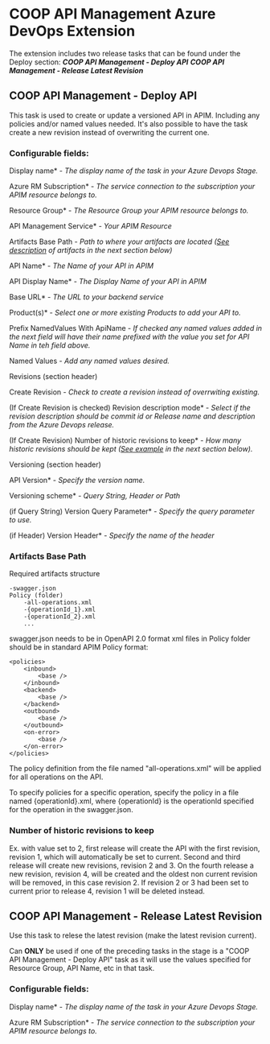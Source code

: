 # COOP API Management Azure DevOps Extension 
The extension includes two release tasks that can be found under the Deploy section:
***COOP API Management - Deploy API***
***COOP API Management - Release Latest Revision***

## COOP API Management - Deploy API
This task is used to create or update a versioned API in APIM. Including any policies and/or named values needed. It's also possible to have the task create a new revision instead of overwriting the current one.

### Configurable fields:

Display name* - *The display name of the task in your Azure Devops Stage.*

Azure RM Subscription* - *The service connection to the subscription your APIM resource belongs to.*

Resource Group* - *The Resource Group your APIM resource belongs to.*

API Management Service* - *Your APIM Resource*

Artifacts Base Path - *Path to where your artifacts are located ([See description](#artifacts-base-path) of artifacts in the next section below)*

API Name* - *The Name of your API in APIM*

API Display Name* - *The Display Name of your API in APIM*

Base URL* - *The URL to your backend service*

Product(s)* - *Select one or more existing Products to add your API to.*

Prefix NamedValues With ApiName - *If checked any named values added in the next field will have their name prefixed with the value you set for API Name in teh field above.*

Named Values - *Add any named values desired.*

Revisions (section header)

Create Revision - *Check to create a revision instead of overrwiting existing.*

(If Create Revision is checked) Revision description mode* - *Select if the revision description should be commit id or Release name and description from the Azure Devops release.*

(If Create Revision) Number of historic revisions to keep* - *How many historic revisions should be kept ([See example](#number-of-historic-revisions-to-keep) in the next section below).*

Versioning (section header)

API Version* - *Specify the version name.*

Versioning scheme* - *Query String, Header or Path*

(if Query String) Version Query Parameter* - *Specify the query parameter to use.*

(if Header) Version Header* - *Specify the name of the header*

### Artifacts Base Path

Required artifacts structure

    -swagger.json
    Policy (folder)
	    -all-operations.xml
	    -{operationId_1}.xml
	    -{operationId_2}.xml
	    ...

swagger.json needs to be in OpenAPI 2.0 format
xml files in Policy folder should be in standard APIM Policy format:

    <policies>
	    <inbound>
		    <base />
	    </inbound>
	    <backend>
		    <base />
	    </backend>
	    <outbound>
		    <base />
	    </outbound>
	    <on-error>
		    <base />
	    </on-error>
    </policies>

The policy definition from the file named "all-operations.xml" will be applied for all operations on the API.

To specify policies for a specific operation, specify the policy in a file named {operationId}.xml, where {operationId} is the operationId specified for the operation in the swagger.json.

### Number of historic revisions to keep

Ex. with value set to 2, first release will create the API with the first revision, revision 1, which will automatically be set to current.
Second and third release will create new revisions, revision 2 and 3.
On the fourth release a new revision, revision 4, will be created and the oldest non current revision will be removed, in this case revision 2.
If revision 2 or 3 had been set to current prior to release 4, revision 1 will be deleted instead.

## COOP API Management - Release Latest Revision
Use this task to relese the latest revision (make the latest revision current).

Can **ONLY** be used if one of the preceding tasks in the stage is a "COOP API Management - Deploy API" task as it will use the values specified for Resource Group, API Name, etc in that task.

### Configurable fields:
Display name* - *The display name of the task in your Azure Devops Stage.*

Azure RM Subscription* - *The service connection to the subscription your APIM resource belongs to.*
